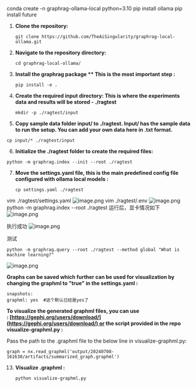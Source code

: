conda create -n graphrag-ollama-local python=3.10
pip install ollama
pip install future

1. **Clone the repository:**
    
    ```shell
    git clone https://github.com/TheAiSingularity/graphrag-local-ollama.git
    ```
    
2. **Navigate to the repository directory:**
    
    ```shell
    cd graphrag-local-ollama/
    ```
    
3. **Install the graphrag package ** This is the most important step :**
    
    ```shell
    pip install -e .
    ```
    
4. **Create the required input directory: This is where the experiments data and results will be stored - ./ragtest**
    
    ```shell
    mkdir -p ./ragtest/input
    ```
    
5. **Copy sample data folder input/ to ./ragtest. Input/ has the sample data to run the setup. You can add your own data here in .txt format.**
    
```shell
cp input/* ./ragtest/input
```
    
6. **Initialize the ./ragtest folder to create the required files:**
    
```shell
python -m graphrag.index --init --root ./ragtest
```
    
7. **Move the settings.yaml file, this is the main predefined config file configured with ollama local models :**
    
    ```shell
    cp settings.yaml ./ragtest
    ```

vim ./ragtest/settings.yaml
![image.png](https://gitee.com/hxc8/images9/raw/master/img/202409072011959.png)
vim ./ragtest/.env
![image.png](https://gitee.com/hxc8/images9/raw/master/img/202409072011805.png)
python -m graphrag.index --root ./ragtest   运行后，显卡情况如下
![image.png](https://gitee.com/hxc8/images9/raw/master/img/202409072012163.png)

执行成功
![image.png](https://gitee.com/hxc8/images9/raw/master/img/202409072015473.png)

测试

```
python -m graphrag.query --root ./ragtest --method global "What is machine learning?"
```
![image.png](https://gitee.com/hxc8/images9/raw/master/img/202409072020011.png)



**Graphs can be saved which further can be used for visualization by changing the graphml to "true" in the settings.yaml :**

```
snapshots:
graphml: yes  #这个默认已经是yes了
```

**To visualize the generated graphml files, you can use : [https://gephi.org/users/download/](https://gephi.org/users/download/) or the script provided in the repo visualize-graphml.py :**

Pass the path to the .graphml file to the below line in visualize-graphml.py:

```
graph = nx.read_graphml('output/20240708-161630/artifacts/summarized_graph.graphml') 
```

13. **Visualize .graphml :**
    
    ```shell
    python visualize-graphml.py
    ```